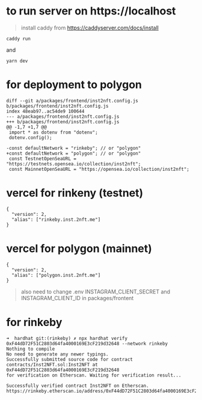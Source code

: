# to run server on https://localhost
> install caddy from https://caddyserver.com/docs/install
```
caddy run
```
and
```
yarn dev
```

# for deployment to polygon
```
diff --git a/packages/frontend/inst2nft.config.js b/packages/frontend/inst2nft.config.js
index 48eab97..ac54de9 100644
--- a/packages/frontend/inst2nft.config.js
+++ b/packages/frontend/inst2nft.config.js
@@ -1,7 +1,7 @@
 import * as dotenv from "dotenv";
 dotenv.config();

-const defaultNetwork = "rinkeby"; // or "polygon"
+const defaultNetwork = "polygon"; // or "polygon"
 const TestnetOpenSeaURL = "https://testnets.opensea.io/collection/inst2nft";
 const MainnetOpenSeaURL = "https://opensea.io/collection/inst2nft";
```

# vercel for rinkeny (testnet)
```
{
  "version": 2,
  "alias": ["rinkeby.inst.2nft.me"]
}
```

# vercel for polygon (mainnet)
```
{
  "version": 2,
  "alias": ["polygon.inst.2nft.me"]
}
```
> also need to change .env INSTAGRAM_CLIENT_SECRET and INSTAGRAM_CLIENT_ID in packages/frontent
# for rinkeby
```
➜  hardhat git:(rinkeby) ✗ npx hardhat verify 0xF44dD72F51C2803d64fa4000169E3cF219d32648 --network rinkeby
Nothing to compile
No need to generate any newer typings.
Successfully submitted source code for contract
contracts/Inst2NFT.sol:Inst2NFT at 0xF44dD72F51C2803d64fa4000169E3cF219d32648
for verification on Etherscan. Waiting for verification result...

Successfully verified contract Inst2NFT on Etherscan.
https://rinkeby.etherscan.io/address/0xF44dD72F51C2803d64fa4000169E3cF219d32648#code
```
